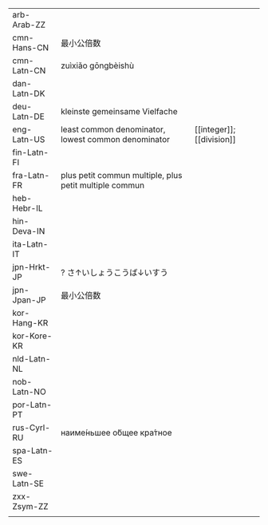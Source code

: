 | | | |
|-|-|-|
| arb-Arab-ZZ |  |  |
| cmn-Hans-CN | 最小公倍数 |  |
| cmn-Latn-CN | zuìxiǎo gōngbèishù |  |
| dan-Latn-DK |  |  |
| deu-Latn-DE | kleinste gemeinsame Vielfache |  |
| eng-Latn-US | least common denominator, lowest common denominator | [[integer]]; [[division]] |
| fin-Latn-FI |  |  |
| fra-Latn-FR | plus petit commun multiple, plus petit multiple commun |  |
| heb-Hebr-IL |  |  |
| hin-Deva-IN |  |  |
| ita-Latn-IT |  |  |
| jpn-Hrkt-JP | ? さ↑いしょうこうば↓いすう |  |
| jpn-Jpan-JP | 最小公倍数 |  |
| kor-Hang-KR |  |  |
| kor-Kore-KR |  |  |
| nld-Latn-NL |  |  |
| nob-Latn-NO |  |  |
| por-Latn-PT |  |  |
| rus-Cyrl-RU | наиме́ньшее о́бщее кра́тное |  |
| spa-Latn-ES |  |  |
| swe-Latn-SE |  |  |
| zxx-Zsym-ZZ |  |  |
|  |  |  |
